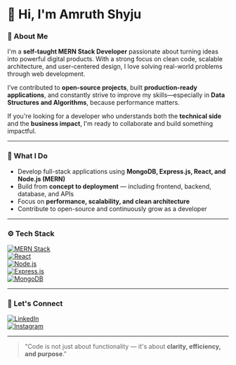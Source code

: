 # 👋 Hi, I'm Amruth Shyju

### 💫 About Me  
I'm a **self-taught MERN Stack Developer** passionate about turning ideas into powerful digital products. With a strong focus on clean code, scalable architecture, and user-centered design, I love solving real-world problems through web development.

I’ve contributed to **open-source projects**, built **production-ready applications**, and constantly strive to improve my skills—especially in **Data Structures and Algorithms**, because performance matters.

If you're looking for a developer who understands both the **technical side** and the **business impact**, I'm ready to collaborate and build something impactful.

---

### 🔧 What I Do  
- Develop full-stack applications using **MongoDB, Express.js, React, and Node.js (MERN)**  
- Build from **concept to deployment** — including frontend, backend, database, and APIs  
- Focus on **performance, scalability, and clean architecture**  
- Contribute to open-source and continuously grow as a developer  

---

### ⚙️ Tech Stack  
[![MERN Stack](https://img.shields.io/badge/MERN%20Stack-0088cc?style=for-the-badge&logo=react&logoColor=white)](https://www.mongodb.com/mern-stack)  
[![React](https://img.shields.io/badge/React.js-61DAFB?style=for-the-badge&logo=react&logoColor=black)](https://reactjs.org/)  
[![Node.js](https://img.shields.io/badge/Node.js-339933?style=for-the-badge&logo=nodedotjs&logoColor=white)](https://nodejs.org/en/)  
[![Express.js](https://img.shields.io/badge/Express.js-000000?style=for-the-badge&logo=express&logoColor=white)](https://expressjs.com/)  
[![MongoDB](https://img.shields.io/badge/MongoDB-47A248?style=for-the-badge&logo=mongodb&logoColor=white)](https://www.mongodb.com/)  

---

### 🤝 Let's Connect  
[![LinkedIn](https://img.shields.io/badge/LinkedIn-0A66C2?style=for-the-badge&logo=linkedin&logoColor=white)](https://www.linkedin.com/in/amruth-shyju/)  
[![Instagram](https://img.shields.io/badge/Instagram-E4405F?style=for-the-badge&logo=instagram&logoColor=white)](https://www.instagram.com/4mruth_/)  

---

> "Code is not just about functionality — it's about **clarity, efficiency, and purpose**."

